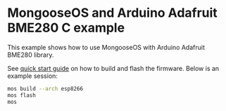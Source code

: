 # MongooseOS and Arduino Adafruit BME280 C example

This example shows how to use MongooseOS with Arduino Adafruit BME280 library.

See [quick start guide](https://mongoose-os.com/docs/#/quickstart/)
on how to build and flash the firmware. Below is an example session:

```bash
mos build --arch esp8266
mos flash
mos
```
